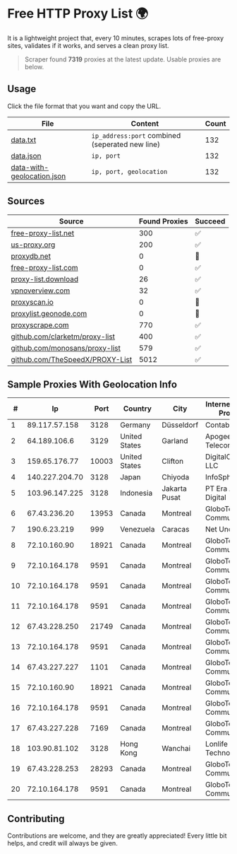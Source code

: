 
# Free HTTP Proxy List 🌍

It is a lightweight project that, every 10 minutes, scrapes lots of free-proxy sites, validates if it works, and serves a clean proxy list.


> Scraper found **7319** proxies at the latest update. Usable proxies are below.

## Usage

Click the file format that you want and copy the URL.


|File|Content|Count|
|----|-------|-----|
|[data.txt](https://raw.githubusercontent.com/themiralay/Proxy-List-World/master/data.txt)|`ip_address:port` combined (seperated new line)|132|
|[data.json](https://raw.githubusercontent.com/themiralay/Proxy-List-World/master/data.json)|`ip, port`|132|
|[data-with-geolocation.json](https://raw.githubusercontent.com/themiralay/Proxy-List-World/master/data-with-geolocation.json)|`ip, port, geolocation`|132|

## Sources

|Source|Found Proxies|Succeed|
|------|-------------|-------|
|[free-proxy-list.net](https://free-proxy-list.net)|300|✅|
|[us-proxy.org](https://www.us-proxy.org)|200|✅|
|[proxydb.net](http://proxydb.net)|0|🚫|
|[free-proxy-list.com](https://free-proxy-list.com/?page=&port=&type%5B%5D=http&type%5B%5D=https&up_time=0&search=Search)|0|✅|
|[proxy-list.download](https://www.proxy-list.download/HTTP)|26|✅|
|[vpnoverview.com](https://vpnoverview.com/privacy/anonymous-browsing/free-proxy-servers)|32|✅|
|[proxyscan.io](https://www.proxyscan.io)|0|🚫|
|[proxylist.geonode.com](https://proxylist.geonode.com/api/proxy-list?limit=300&page=1&sort_by=lastChecked&sort_type=desc&protocols=http,https)|0|🚫|
|[proxyscrape.com](https://api.proxyscrape.com/v2/?request=displayproxies&protocol=http&timeout=10000&country=all&ssl=all&anonymity=all)|770|✅|
|[github.com/clarketm/proxy-list](https://raw.githubusercontent.com/clarketm/proxy-list/master/proxy-list-raw.txt)|400|✅|
|[github.com/monosans/proxy-list](https://raw.githubusercontent.com/monosans/proxy-list/main/proxies/http.txt)|579|✅|
|[github.com/TheSpeedX/PROXY-List](https://raw.githubusercontent.com/TheSpeedX/PROXY-List/master/http.txt)|5012|✅|


## Sample Proxies With Geolocation Info

|#|Ip|Port|Country|City|Internet Service Provider|
|-|--|----|-------|----|-------------------------|
|1|89.117.57.158|3128|Germany|Düsseldorf|Contabo GmbH|
|2|64.189.106.6|3129|United States|Garland|Apogee Telecom Inc.|
|3|159.65.176.77|10003|United States|Clifton|DigitalOcean, LLC|
|4|140.227.204.70|3128|Japan|Chiyoda|InfoSphere|
|5|103.96.147.225|3128|Indonesia|Jakarta Pusat|PT Era Awan Digital|
|6|67.43.236.20|13953|Canada|Montreal|GloboTech Communications|
|7|190.6.23.219|999|Venezuela|Caracas|Net Uno|
|8|72.10.160.90|18921|Canada|Montreal|GloboTech Communications|
|9|72.10.164.178|9591|Canada|Montreal|GloboTech Communications|
|10|72.10.164.178|9591|Canada|Montreal|GloboTech Communications|
|11|72.10.164.178|9591|Canada|Montreal|GloboTech Communications|
|12|67.43.228.250|21749|Canada|Montreal|GloboTech Communications|
|13|72.10.164.178|9591|Canada|Montreal|GloboTech Communications|
|14|67.43.227.227|1101|Canada|Montreal|GloboTech Communications|
|15|72.10.160.90|18921|Canada|Montreal|GloboTech Communications|
|16|72.10.164.178|9591|Canada|Montreal|GloboTech Communications|
|17|67.43.227.228|7169|Canada|Montreal|GloboTech Communications|
|18|103.90.81.102|3128|Hong Kong|Wanchai|Lonlife Technology Co.|
|19|67.43.228.253|28293|Canada|Montreal|GloboTech Communications|
|20|72.10.164.178|9591|Canada|Montreal|GloboTech Communications|



## Contributing

Contributions are welcome, and they are greatly appreciated! Every
little bit helps, and credit will always be given.

